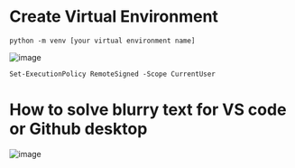 # Create Virtual Environment

    python -m venv [your virtual environment name]

![image](https://github.com/yangshiteng/Data-Science-Learning-Path/assets/60442877/749dc3f5-35f6-4893-a215-ca5a91458ae4)

    Set-ExecutionPolicy RemoteSigned -Scope CurrentUser
  
# How to solve blurry text for VS code or Github desktop

![image](https://github.com/yangshiteng/Data-Science-Learning-Path/assets/60442877/d7c02f09-970a-449c-8d01-8c07097948b3)


